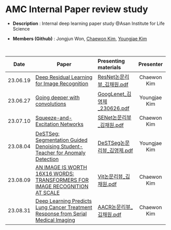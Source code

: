 # AMC Internal Paper review study
- **Description** : Internal deep learning paper study @Asan Institute for Life Science

- **Members (Github)** : Jongjun Won, [Chaewon Kim](https://github.com/cwkim0120), [Youngjae Kim](https://github.com/provbs)
<br>

|Date|Paper   |Presenting materials |Presenter
|----|-------|:-------|:------:
|23.06.19|[Deep Residual Learning for Image Recognition](https://arxiv.org/pdf/1512.03385.pdf)    |[ResNet논문리뷰_김채원.pdf](https://github.com/provbs/LHNlab_internal_paper_study/blob/main/pdf/ResNet%EB%85%BC%EB%AC%B8%EB%A6%AC%EB%B7%B0_%EA%B9%80%EC%B1%84%EC%9B%90.pdf)    |Chaewon Kim
|23.06.27|[Going deeper with convolutions](https://arxiv.org/pdf/1409.4842.pdf) |[GoogLenet_김영제_230626.pdf](https://github.com/provbs/LHNlab_internal_paper_study/blob/main/pdf/GoogLenet_kyj_230626.pdf) |Youngjae Kim
|23.07.10|[Squeeze-and-Excitation Networks](https://openaccess.thecvf.com/content_cvpr_2018/papers/Hu_Squeeze-and-Excitation_Networks_CVPR_2018_paper.pdf)    | [SENet논문리뷰_김채원.pdf](https://github.com/provbs/LHNlab_internal_paper_study/blob/main/pdf/SENet%EB%85%BC%EB%AC%B8%EB%A6%AC%EB%B7%B0_%EA%B9%80%EC%B1%84%EC%9B%90.pdf)   |Chaewon Kim
|23.08.04|[DeSTSeg: Segmentation Guided Denoising Student-Teacher for Anomaly Detection](https://arxiv.org/pdf/2211.11317.pdf) |[DeSTSeg논문리뷰_김영제.pdf](https://github.com/provbs/LHNlab_internal_paper_study/blob/main/pdf/DeSTSeg_kyj.pdf) |Youngjae Kim
|23.08.09|[AN IMAGE IS WORTH 16X16 WORDS: TRANSFORMERS FOR IMAGE RECOGNITION AT SCALE](https://arxiv.org/pdf/2010.11929.pdf) |[Vit논문리뷰_김채원.pdf](https://github.com/provbs/LHNlab_internal_paper_study/blob/main/pdf/Vit%EB%85%BC%EB%AC%B8%EB%A6%AC%EB%B7%B0_%EA%B9%80%EC%B1%84%EC%9B%90.pdf) |Chaewon Kim
|23.08.31|[Deep Learning Predicts Lung Cancer Treatment Response from Serial Medical Imaging](https://pubmed.ncbi.nlm.nih.gov/31010833/) |[AACR논문리뷰_김채원.pdf](https://github.com/provbs/LHNlab_internal_paper_study/blob/main/pdf/AACR%EB%85%BC%EB%AC%B8%EB%A6%AC%EB%B7%B0_%EA%B9%80%EC%B1%84%EC%9B%90.pdf) |Chaewon Kim









